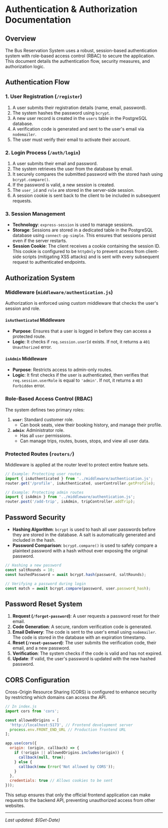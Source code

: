 # Authentication & Authorization Documentation

## Overview
The Bus Reservation System uses a robust, session-based authentication system with role-based access control (RBAC) to secure the application. This document details the authentication flow, security measures, and authorization logic.

## Authentication Flow

### 1. User Registration (`/register`)
1.  A user submits their registration details (name, email, password).
2.  The system hashes the password using `bcrypt`.
3.  A new user record is created in the `users` table in the PostgreSQL database.
4.  A verification code is generated and sent to the user's email via `nodemailer`.
5.  The user must verify their email to activate their account.

### 2. Login Process (`/auth/login`)
1.  A user submits their email and password.
2.  The system retrieves the user from the database by email.
3.  It securely compares the submitted password with the stored hash using `bcrypt.compare()`.
4.  If the password is valid, a new session is created.
5.  The `user_id` and `role` are stored in the server-side session.
6.  A session cookie is sent back to the client to be included in subsequent requests.

### 3. Session Management
- **Technology**: `express-session` is used to manage sessions.
- **Storage**: Sessions are stored in a dedicated table in the PostgreSQL database using `connect-pg-simple`. This ensures that sessions persist even if the server restarts.
- **Session Cookie**: The client receives a cookie containing the session ID. This cookie is configured to be `httpOnly` to prevent access from client-side scripts (mitigating XSS attacks) and is sent with every subsequent request to authenticated endpoints.

## Authorization System

### Middleware (`middleware/authentication.js`)

Authorization is enforced using custom middleware that checks the user's session and role.

#### `isAuthenticated` Middleware
- **Purpose**: Ensures that a user is logged in before they can access a protected route.
- **Logic**: It checks if `req.session.userId` exists. If not, it returns a `401 Unauthorized` error.

#### `isAdmin` Middleware
- **Purpose**: Restricts access to admin-only routes.
- **Logic**: It first checks if the user is authenticated, then verifies that `req.session.userRole` is equal to `'admin'`. If not, it returns a `403 Forbidden` error.

### Role-Based Access Control (RBAC)

The system defines two primary roles:
1.  **`user`**: Standard customer role.
    - Can book seats, view their booking history, and manage their profile.
2.  **`admin`**: Administrator role.
    - Has all `user` permissions.
    - Can manage trips, routes, buses, stops, and view all user data.

### Protected Routes (`routers/`)

Middleware is applied at the router level to protect entire feature sets.

```javascript
// Example: Protecting user routes
import { isAuthenticated } from '../middleware/authentication.js';
router.get('/profile', isAuthenticated, userController.getProfile);

// Example: Protecting admin routes
import { isAdmin } from '../middleware/authentication.js';
router.post('/add-trip', isAdmin, tripController.addTrip);
```

## Password Security

- **Hashing Algorithm**: `bcrypt` is used to hash all user passwords before they are stored in the database. A salt is automatically generated and included in the hash.
- **Password Comparison**: `bcrypt.compare()` is used to safely compare a plaintext password with a hash without ever exposing the original password.

```javascript
// Hashing a new password
const saltRounds = 10;
const hashedPassword = await bcrypt.hash(password, saltRounds);

// Verifying a password during login
const match = await bcrypt.compare(password, user.password_hash);
```

## Password Reset System

1.  **Request (`/forgot-password`)**: A user requests a password reset for their email.
2.  **Code Generation**: A secure, random verification code is generated.
3.  **Email Delivery**: The code is sent to the user's email using `nodemailer`. The code is stored in the database with an expiration timestamp.
4.  **Reset (`/reset-password`)**: The user submits the verification code, their email, and a new password.
5.  **Verification**: The system checks if the code is valid and has not expired.
6.  **Update**: If valid, the user's password is updated with the new hashed password.

## CORS Configuration

Cross-Origin Resource Sharing (CORS) is configured to enhance security by restricting which domains can access the API.

```javascript
// In index.js
import cors from 'cors';

const allowedOrigins = [
  'http://localhost:5173', // Frontend development server
  process.env.FRONT_END_URL // Production frontend URL
];

app.use(cors({
  origin: (origin, callback) => {
    if (!origin || allowedOrigins.includes(origin)) {
      callback(null, true);
    } else {
      callback(new Error('Not allowed by CORS'));
    }
  },
  credentials: true // Allows cookies to be sent
}));
```

This setup ensures that only the official frontend application can make requests to the backend API, preventing unauthorized access from other websites.

---
*Last updated: $(Get-Date)*